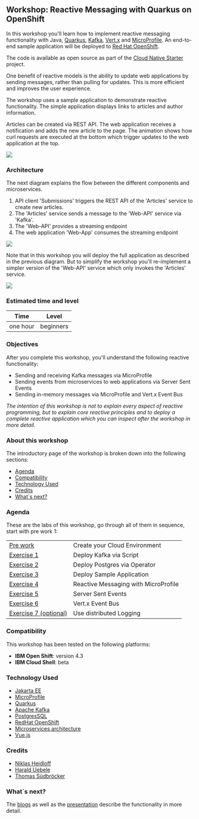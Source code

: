## Workshop: Reactive Messaging with Quarkus on OpenShift

In this workshop you'll learn how to implement reactive messaging functionality with Java, [Quarkus](https://quarkus.io/), [Kafka](https://kafka.apache.org/), [Vert.x](https://vertx.io/) and [MicroProfile](https://microprofile.io/). An end-to-end sample application will be deployed to [Red Hat OpenShift](https://www.openshift.com/).

The code is available as open source as part of the [Cloud Native Starter](https://github.com/IBM/cloud-native-starter/tree/master/reactive) project. 

One benefit of reactive models is the ability to update web applications by sending messages, rather than pulling for updates. This is more efficient and improves the user experience.

The workshop uses a sample application to demonstrate reactive functionality. The simple application displays links to articles and author information. 

Articles can be created via REST API. The web application receives a notification and adds the new article to the page. The animation shows how curl requests are executed at the bottom which trigger updates to the web application at the top.

<kbd><img src="images/demo-1-video-small.gif" /></kbd>

### Architecture

The next diagram explains the flow between the different components and microservices. 

1. API client 'Submissions' triggers the REST API of the 'Articles' service to create new articles. 
2. The 'Articles' service sends a message to the 'Web-API' service via 'Kafka'. 
3. The 'Web-API' provides a streaming endpoint
4. The web application 'Web-App' consumes the streaming endpoint

<kbd><img src="images/demo-1-small.png" /></kbd>

Note that in this workshop you will deploy the full application as described in the previous diagram. But to simplify the workshop you'll re-implement a simpler version of the 'Web-API' service which only invokes the 'Articles' service.

<kbd><img src="../../images/architecture1.png" /></kbd>

### Estimated time and level

|  Time | Level  |
| - | - |
| one hour | beginners |

### Objectives

After you complete this workshop, you'll understand the following reactive functionality:

* Sending and receiving Kafka messages via MicroProfile
* Sending events from microservices to web applications via Server Sent Events
* Sending in-memory messages via MicroProfile and Vert.x Event Bus

*The intention of this workshop is not to explain every aspect of reactive programming, but to explain core reactive principles and to deploy a complete reactive application which you can inspect after the workshop in more detail.*

### About this workshop

The introductory page of the workshop is broken down into the following sections:

* [Agenda](#agenda)
* [Compatibility](#compatibility)
* [Technology Used](#technology-used)
* [Credits](#credits)
* [What`s next?](#whats-next?)

### Agenda

These are the labs of this workshop, go through all of them in sequence, start with pre work 1:

|   |   |
| - | - |
| [Pre work](pre-work/README.md) | Create your Cloud Environment |
| [Exercise 1](exercise-01/README.md) | Deploy Kafka via Script |
| [Exercise 2](exercise-02/README.md) | Deploy Postgres via Operator |
| [Exercise 3](exercise-03/README.md) | Deploy Sample Application |
| [Exercise 4](exercise-04/README.md) | Reactive Messaging with MicroProfile |
| [Exercise 5](exercise-05/README.md) | Server Sent Events |
| [Exercise 6](exercise-06/README.md) | Vert.x Event Bus |
| [Exercise 7 (optional)](exercise-07/README.md) | Use distributed Logging |

### Compatibility

This workshop has been tested on the following platforms:

* **IBM Open Shift**: version 4.3
* **IBM Cloud Shell**: beta

### Technology Used

* [Jakarta EE](https://jakarta.ee/)
* [MicroProfile](https://microprofile.io/)
* [Quarkus](https://quarkus.io/)
* [Apache Kafka](https://kafka.apache.org/)
* [PostgresSQL](https://www.postgresql.org/)
* [RedHat OpenShift](https://www.openshift.com/)
* [Microservices architecture](https://en.wikipedia.org/wiki/Microservices)
* [Vue.js](https://vuejs.org/)

### Credits

* [Niklas Heidloff](https://twitter.com/nheidloff)
* [Harald Uebele](https://twitter.com/Harald_U)
* [Thomas Südbröcker](https://twitter.com/tsuedbroecker)

### What`s next?

The [blogs](https://github.com/IBM/cloud-native-starter/tree/master/reactive#blogs) as well as the [presentation](images/ReactiveMicroservices.pdf) describe the functionality in more detail.


